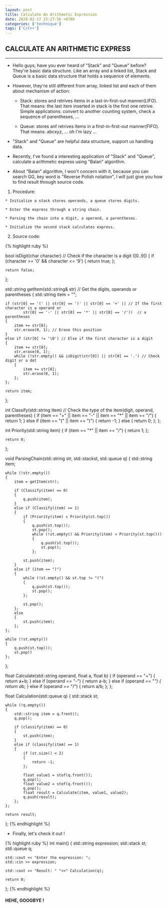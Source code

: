 ```yaml
---
layout: post
title: Calculate An Arithmetic Expression
date: 2020-02-17 15:27:56 +0700
categories: ['technique']
tags: ['C/C++']
---
```

## CALCULATE AN ARITHMETIC EXPRESS
---

  - Hello guys, have you ever heard of "Stack" and "Queue" before? They're basic data structure. Like an array and a linked list, Stack and Queue is a basic data structure that holds a sequence of elements. 

  - However, they're still different from array, linked list and each of them about mechanism of action:

	* Stack: stores and retrives items in a last-in-first-out manner(LIFO). That means: the last item
inserted in stack is the first one retrive. Simple applications: convert to another counting system, check a sequence of parentheses, ...

	* Queue: stores anf retrives items in a first-in-first-out manner(FIFO). That means: abcxyz, ... oh I'm lazy ...

  - "Stack" and "Queue" are helpful data structure, support us handling data.

  - Recently, I've found a interesting application of "Stack" and "Queue", calculate a arithmetic express using "Balan" algorithm.

  - About "Balan" algorithm, I won't concern with it, because you can search GG, key word is "Reverse Polish notation", I will just give you how to find result through source code.

  1. Procedure:
	
	* Initialize a stack stores operands, a queue stores digits.

	* Enter the express through a string chain.

	* Parsing the chain into a digit, a operand, a parentheses. 

	* Initialize the second stack calculates express.

  2. Source code:

{% highlight ruby %}

bool isDigit(char character) // Check if the character is a digit ([0..9])
{
	if (character >= '0' && character <= '9')
	{
		return true;
	};

	return false;
};

std::string getItem(std::string& str) // Get the digits, operands or parentheses
{
	std::string item = "";

	if (str[0] == '(' || str[0] == ')' || str[0] == '+' || // If the first character is a operand or
            str[0] == '-' || str[0] == '*' || str[0] == '/'))  // a parentheses
	{
		item += str[0]; 
		str.erase(0, 1); // Erase this position
	}
	else if (str[0] != '\0') // Else if the first character is a digit
	{
		item += str[0];
		str.erase(0, 1);
		while (!str.empty() && isDigit(str[0]) || str[0] == '.') // Check digit or a dot
		{
			item += str[0];
			str.erase(0, 1);
		};
	};

	return item;
};

int Classify(std::string item) // Check the type of the item(digit, operand, parentheses)
{
	if (item == "+" || item == "-" || item == "*" || item == "/")
	{
		return 1;
	}
	else if (item == "(" || item == ")")
	{
		return -1;
	}
	else 
	{
		return 0;
	};
};

int Priority(std::string item)
{
	if (item == "*" || item == "/")
	{
		return 1;
	};

	return 0;
};

void ParsingChain(std::string str, std::stackst, std::queue q)
{
	std::string item;

	while (!str.empty())
	{
		item = getItem(str);
	
		if (Classify(item) == 0)
		{
			q.push(item);
		}
		else if (Classify(item) == 1)
		{
			if (Priority(item) < Priority(st.top())
			{
				q.push(st.top());
				st.pop();
				while (!st.empty() && Priority(item) < Priority(st.top()))
				{
					q.push(st.top());
					st.pop();
				};

			st.push(item);
		}
		else if (item == ")")
		{
			while (!st.empty() && st.top != "(")
			{
				q.push(st.top());
				st.pop();
			};
			
			st.pop();
		};
		else
		{
			st.push(item);
		};
	};

	while (!st.empty())
	{
		q.push(st.top());
		st.pop()
	};
};

float Calculate(std::string operand, float a, float b)
{
	if (operand == "+")
	{
		return a+b;
	}
	else if (operand == "-")
	{
		return a-b;
	}
	else if (operand == "*")
	{
		return a*b;
	}
	else if (operand == "/")
	{
		return a/b;
	};
};

float Calculation(std::queue q)
{
	std::stack st;

	while (!q.empty())
	{
		std::string item = q.front();
		q.pop();

		if (classify(item) == 0)
		{
			st.push(item);
		}
		else if (classify(item) == 1)
		{
			if (st.size() < 2)
			{
				return -1;
			};

			float value1 = stof(q.front());
			q.pop();
			float value2 = stof(q.front());
			q.pop();
			float result = Calculate(item, value1, value2);
			q.push(result);
		};
	};

	return result;
};
{% endhighlight %}

  * Finally, let's check it out !

{% highlight ruby %}
int main()
{
	std::string expression;
	std::stack st;
	std::queue q;

	std::cout << "Enter the expression: ";
	std::cin >> expression;

	std::cout << "Result: " "<<" Calculation(q);

	return 0;
};
{% endhighlight %}

#### HEHE, GOOGBYE !
